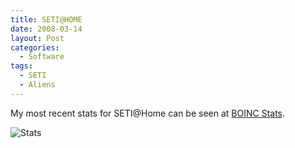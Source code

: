 ```yaml
---
title: SETI@HOME
date: 2008-03-14
layout: Post
categories:
  - Software
tags:
  - SETI
  - Aliens
---
```


My most recent stats for SETI@Home can be seen at [BOINC Stats](http://boincstats.com/stats/boinc_user_graph.php?id=8aa97f9df3024245aa460178ddd7db91).

<!-- more -->

![Stats](http://boincstats.com/charts/chart_uk_bo_object_day_users_1084402.gif)

